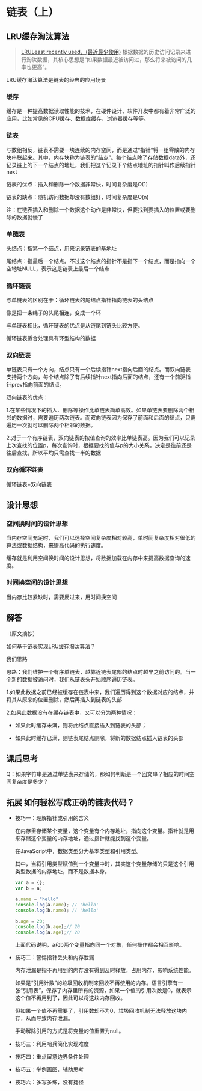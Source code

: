 # 链表（上）

## LRU缓存淘汰算法

> [LRULeast recently used，(最近最少使用)](https://zhuanlan.zhihu.com/p/34989978) 根据数据的历史访问记录来进行淘汰数据，其核心思想是“如果数据最近被访问过，那么将来被访问的几率也更高”。

LRU缓存淘汰算法是链表的经典的应用场景

### 缓存

缓存是一种提高数据读取性能的技术，在硬件设计、软件开发中都有着非常广泛的应用，比如常见的CPU缓存、数据库缓存、浏览器缓存等等。

### 链表

与数组相反，链表不需要一块连续的内存空间，而是通过“指针”将一组零散的内存块串联起来。其中，内存块称为链表的“结点”。每个结点除了存储数据data外，还记录链上的下一个结点的地址，我们把这个记录下个结点地址的指针叫作后续指针next

链表的优点：插入和删除一个数据非常快，时间复杂度是O(1)

链表的缺点：随机访问数据却没有数组好，时间复杂度是O(n)

注：在链表插入和删除一个数据这个动作是非常快，但要找到要插入的位置或要删除的数据就慢了

### 单链表

头结点：指第一个结点，用来记录链表的基地址

尾结点：指最后一个结点。不过这个结点的指针不是指下一个结点，而是指向一个空地址NULL，表示这是链表上最后一个结点

### 循环链表
 
与单链表的区别在于：循环链表的尾结点指针指向链表的头结点

像是把一条绳子的头尾相连，变成一个环

与单链表相比，循环链表的优点是从链尾到链头比较方便。

循环链表适合处理具有环型结构的数据

### 双向链表

单链表只有一个方向，结点只有一个后续指针next指向后面的结点。而双向链表支持两个方向，每个结点除了有后续指针next指向后面的结点，还有一个前驱指针prev指向前面的结点。

双向链表的优点：

1.在某些情况下的插入、删除等操作比单链表简单高效。如果单链表要删除两个相邻的数据时，需要遍历两次链表。而双向链表因为保存了前面和后面的结点，只需遍历一次就可以删除两个相邻的数据。

2.对于一个有序链表，双向链表的按值查询的效率比单链表高。因为我们可以记录上次查找的位置p，每次查询时，根据要找的值与p的大小关系，决定是往前还是往后查找，所以平均只需查找一半的数据

### 双向循环链表

循环链表+双向链表

## 设计思想

 
### 空间换时间的设计思想

当内存空间充足时，我们可以选择空间复杂度相对较高，单时间复杂度相对很低的算法或数据结构，来提高代码的执行速度。

缓存就是利用空间换时间的设计思想，将数据加载在内存中来提高数据查询的速度。

### 时间换空间的设计思想

当内存比较紧缺时，需要反过来，用时间换空间

## 解答

（原文摘抄）

如何基于链表实现LRU缓存淘汰算法？

我们思路

思路：我们维护一个有序单链表，越靠近链表尾部的结点时越早之前访问的。当一个新的数据被访问时，我们从链表头开始顺序遍历链表。 

1.如果此数据之前已经被缓存在链表中来，我们遍历得到这个数据对应的结点，并将其从原来的位置删除，然后再插入到链表的头部

2.如果此数据没有在缓存链表中，又可以分为两种情况：

*   如果此时缓存未满，则将此结点直接插入到链表的头部；
    
*   如果此时缓存已满，则链表尾结点删除，将新的数据结点插入链表的头部
    
## 课后思考

Q：如果字符串是通过单链表来存储的，那如何判断是一个回文串？相应的时间空间复杂度是多少？

## 拓展 如何轻松写成正确的链表代码？

- 技巧一：理解指针或引用的含义

    在内存里存储某个变量，这个变量有个内存地址，指向这个变量。指针就是用来存储这个变量的内存地址，通过指针就能找到这个变量。
    
    在JavaScript中，数据类型分为基本类型和引用类型。
    
    其中，当将引用类型赋值到一个变量中时，其实这个变量存储的只是这个引用类型数据的内存地址，而不是数据本身。
    ```javascript
    var a = {};
    var b = a;
    
    a.name = "hello"
    console.log(a.name); // 'hello'
    console.log(b.name); // 'hello'
    
    b.age = 20;
    console.log(b.age);// 20
    console.log(a.age);// 20
    ```
    上面代码说明，a和b两个变量指向同一个对象，任何操作都会相互影响。

- 技巧二：警惕指针丢失和内存泄漏

    内存泄漏是指不再用到的内存没有得到及时释放，占用内存，影响系统性能。
    
    如果是“引用计数”的垃圾回收机制来回收不再使用的内存。语言引擎有一张“引用表”，保存了内存里所有的资源，如果一个值的引用次数是0，就表示这个值不再用到了，因此可以将这块内存回收。
    
    但如果一个值不再需要了，引用数却不为0，垃圾回收机制无法释放这块内存，从而导致内存泄漏。
    
    手动解除引用的方式是将变量的值重置为null。

- 技巧三：利用哨兵简化实现难度

- 技巧四：重点留意边界条件处理

- 技巧五：举例画图，辅助思考

- 技巧六：多写多练，没有捷径